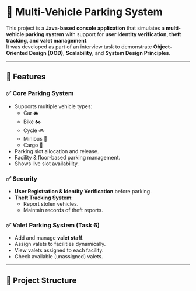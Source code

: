 # 🚗 Multi-Vehicle Parking System

This project is a **Java-based console application** that simulates a **multi-vehicle parking system** with support for **user identity verification, theft tracking, and valet management**.  
It was developed as part of an interview task to demonstrate **Object-Oriented Design (OOD)**, **Scalability**, and **System Design Principles**.

---

## 📌 Features

### ✅ Core Parking System
- Supports multiple vehicle types:
  - Car 🚘
  - Bike 🏍️
  - Cycle 🚲
  - Minibus 🚌
  - Cargo 🚛
- Parking slot allocation and release.
- Facility & floor-based parking management.
- Shows live slot availability.

### ✅ Security
- **User Registration & Identity Verification** before parking.
- **Theft Tracking System**:
  - Report stolen vehicles.
  - Maintain records of theft reports.

### ✅ Valet Parking System (Task 6)
- Add and manage **valet staff**.
- Assign valets to facilities dynamically.
- View valets assigned to each facility.
- Check available (unassigned) valets.

---

## 📂 Project Structure

